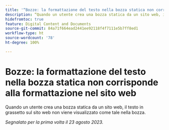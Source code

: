 ```yaml
---
title: '“Bozze: la formattazione del testo nella bozza statica non corrisponde alla formattazione nel sito web”'
description: “Quando un utente crea una bozza statica da un sito web, il testo in grassetto sul sito web non viene visualizzato come tale nella bozza.”
hidefromtoc: true
feature: Digital Content and Documents
source-git-commit: 84a71f664ead2441ee92118f4f7111e5b7ff8ed1
workflow-type: ht
source-wordcount: '78'
ht-degree: 100%

---
```



# Bozze: la formattazione del testo nella bozza statica non corrisponde alla formattazione nel sito web

<!--WF, WFP TOCs-->

Quando un utente crea una bozza statica da un sito web, il testo in grassetto sul sito web non viene visualizzato come tale nella bozza.

_Segnalato per la prima volta il 23 agosto 2023._

